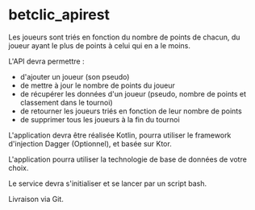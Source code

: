 # betclic_apirest

Les joueurs sont triés en fonction du nombre de points de chacun, du joueur ayant le plus de points à celui qui en a le moins.
 
L'API devra permettre :
* d'ajouter un joueur (son pseudo)
* de mettre à jour le nombre de points du joueur
* de récupérer les données d'un joueur (pseudo, nombre de points et classement dans le tournoi)
* de retourner les joueurs triés en fonction de leur nombre de points
* de supprimer tous les joueurs à la fin du tournoi
 
L'application devra être réalisée Kotlin, pourra utiliser le framework d'injection Dagger (Optionnel), et basée sur Ktor.

L'application pourra utiliser la technologie de base de données de votre choix.
 
Le service devra s'initialiser et se lancer par un script bash.
  
Livraison via Git.
